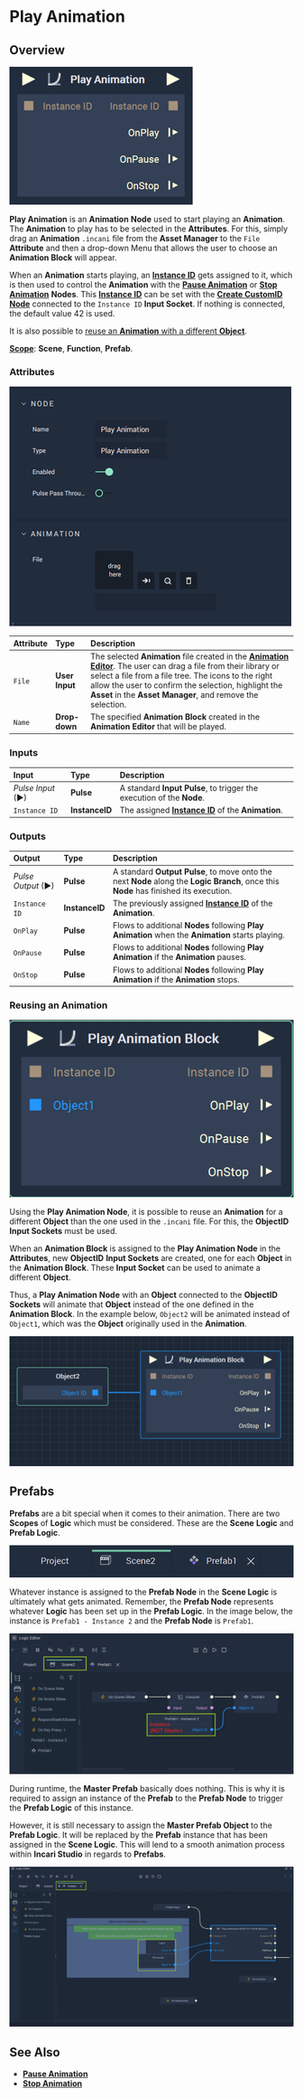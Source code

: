 # Play Animation

## Overview

![The Play Animation Node.](../../../.gitbook/assets/playanimationupdatedimage.png)

<!-- ![The Play Animation Block Node.](../../../.gitbook/assets/playanimationwithfile.png) -->

**Play Animation** is an **Animation** **Node** used to start playing an **Animation**. The **Animation** to play has to be selected in the **Attributes**. For this, simply drag an **Animation** `.incani` file from the **Asset Manager** to the `File` **Attribute** and then a drop-down Menu that allows the user to choose an **Animation Block** will appear.

When an **Animation** starts playing, an [**Instance ID**](README.md#instance-id) gets assigned to it, which is then used to control the **Animation** with the [**Pause Animation**](pauseanimation.md) or [**Stop Animation**](stopanimation.md) **Nodes**. This [**Instance ID**](README.md#instance-id) can be set with the [**Create CustomID Node**](../../utilities/createcustomid.md) connected to the `Instance ID` **Input Socket**. If nothing is connected, the default value 42 is used.

It is also possible to [reuse an **Animation** with a different **Object**](#reusing-an-animation).

[**Scope**](../../overview.md#scopes): **Scene**, **Function**, **Prefab**.

### Attributes

![The Play Animation Node Attributes.](../../../.gitbook/assets/node-play-animation-attr.png)

| Attribute | Type | Description |
| :--- | :--- | :--- |
| `File` | **User Input** | The selected **Animation** file created in the [**Animation Editor**](../../../modules/animation-editor.md). The user can drag a file from their library or select a file from a file tree. The icons to the right allow the user to confirm the selection, highlight the **Asset** in the **Asset Manager**, and remove the selection. |
| `Name` | **Drop-down** | The specified **Animation Block** created in the **Animation Editor** that will be played. <!-- In the sample image, it is labeled **Animation Block**, but it is useful to name it in relation to the animation purpose. --> |

### Inputs

| Input | Type | Description |
| :--- | :--- | :--- |
| _Pulse Input_ \(►\) | **Pulse** | A standard **Input Pulse**, to trigger the execution of the **Node**. |
| `Instance ID` | **InstanceID** | The assigned [**Instance ID**](README.md#instance-id) of the **Animation**. |

### Outputs

| Output | Type | Description |
| :--- | :--- | :--- |
| _Pulse Output_ \(►\) | **Pulse** | A standard **Output Pulse**, to move onto the next **Node** along the **Logic Branch**, once this **Node** has finished its execution. |
| `Instance ID` | **InstanceID** | The previously assigned [**Instance ID**](README.md#instance-id) of the **Animation**. |
| `OnPlay` | **Pulse** | Flows to additional **Nodes** following **Play Animation** when the **Animation** starts playing. |
| `OnPause` | **Pulse** | Flows to additional **Nodes** following **Play Animation** if the **Animation** pauses. |
| `OnStop` | **Pulse** | Flows to additional **Nodes** following **Play Animation** if the **Animation** stops. |

### Reusing an Animation

![The Play Animation Node with an Animation Block assigned](../../../.gitbook/assets/node-play-animation-block.png)

Using the **Play Animation Node**, it is possible to reuse an **Animation** for a different **Object** than the one used in the `.incani` file. For this, the **ObjectID** **Input Sockets** must be used.

When an **Animation Block** is assigned to the **Play Animation Node** in the **Attributes**, new **ObjectID** **Input Sockets** are created, one for each **Object** in the **Animation Block**. These **Input Socket** can be used to animate a different **Object**.

Thus, a **Play Animation** **Node** with an **Object** connected to the **ObjectID** **Sockets** will animate that **Object** instead of the one defined in the **Animation Block**. In the example below, `Object2` will be animated instead of `Object1`, which was the **Object** originally used in the **Animation**.

![The Play Animation Node with an Animation Block assigned and an Object connected](../../../.gitbook/assets/node-play-animation-block2.png)


## Prefabs

**Prefabs** are a bit special when it comes to their animation. There are two **Scopes** of **Logic** which must be considered. These are the **Scene** **Logic** and **Prefab Logic**. 

![](../../../.gitbook/assets/prefabanimations1.png)

Whatever instance is assigned to the **Prefab Node** in the **Scene Logic** is ultimately what gets animated. Remember, the **Prefab Node** represents whatever **Logic** has been set up in the **Prefab Logic**. In the image below, the instance is `Prefab1 - Instance 2` and the **Prefab Node** is `Prefab1`.

![](../../../.gitbook/assets/prefabanimations2.png)

During runtime, the **Master Prefab** basically does nothing. This is why it is required to assign an instance of the **Prefab** to the **Prefab Node** to trigger the **Prefab Logic** of this instance.

However, it is still necessary to assign the **Master Prefab Object** to the **Prefab Logic**. It will be replaced by the **Prefab** instance that has been assigned in the **Scene Logic**. This will lend to a smooth animation process within **Incari Studio** in regards to **Prefabs**. 

![](../../../.gitbook/assets/prefabanimations3.png)


<!-- The behavior of the **Animation** as it plays may change depending on the **Attribute** being animated, and whether it is stopped or paused. For `Position` and `Rotation`, the **Animation** will continue at the state it was paused but start at the beginning when played again. For `Scale` and `Opacity`,   -->


## See Also

* [**Pause Animation**](pauseanimation.md)
* [**Stop Animation**](stopanimation.md)

